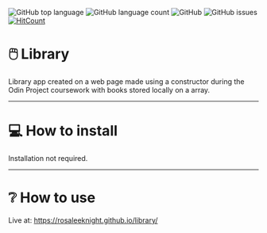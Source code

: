![GitHub top language](https://img.shields.io/github/languages/top/RosaleeKnight/library)
![GitHub language count](https://img.shields.io/github/languages/count/RosaleeKnight/library)
![GitHub](https://img.shields.io/github/license/RosaleeKnight/library)
![GitHub issues](https://img.shields.io/github/issues/RosaleeKnight/library)
[![HitCount](https://hits.dwyl.com/RosaleeKnight/library.svg?style=flat)](http://hits.dwyl.com/RosaleeKnight/library)

# 🖱️ Library
Library app created on a web page made using a constructor during the Odin Project coursework with books stored locally on a array.

-----
# 💻 How to install 
Installation not required.

-----
# ❔ How to use
Live at: https://rosaleeknight.github.io/library/
